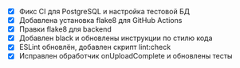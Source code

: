 - [x] Фикс CI для PostgreSQL и настройка тестовой БД
- [x] Добавлена установка flake8 для GitHub Actions
- [x] Правки flake8 для backend
- [x] Добавлен black и обновлены инструкции по стилю кода
- [x] ESLint обновлён, добавлен скрипт lint:check
- [x] Исправлен обработчик onUploadComplete и обновлены тесты
